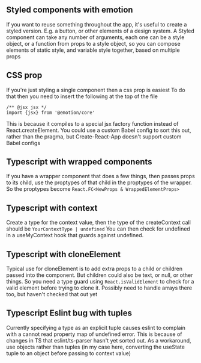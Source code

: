 ## Styled components with emotion

If you want to reuse something throughout the app, it's useful to create a
styled version. E.g. a button, or other elements of a design system. A Styled
component can take any number of arguments, each one can be a style object, or a
function from props to a style object, so you can compose elements of static
style, and variable style together, based on multiple props

## CSS prop

If you're just styling a single component then a css prop is easiest To do that
then you need to insert the following at the top of the file

```
/** @jsx jsx */
import {jsx} from '@emotion/core'
```

This is because it compiles to a special jsx factory function instead of
React.createElement. You could use a custom Babel config to sort this out,
rather than the pragma, but Create-React-App doesn't support custom Babel
configs

## Typescript with wrapped components

If you have a wrapper component that does a few things, then passes props to its child, use the proptypes of that child in the proptypes of the wrapper. So the proptypes become `React.FC<NewProps & WrappedElementProps>`

## Typescript with context

Create a type for the context value, then the type of the createContext call should be `YourContextType | undefined` You can then check for undefined in a useMyContext hook that guards against undefined.

## Typescript with cloneElement

Typical use for cloneElement is to add extra props to a child or children passed into the component. But children could also be text, or null, or other things. So you need a type guard using `React.isValidElement` to check for a valid element before trying to clone it. Possibly need to handle arrays there too, but haven't checked that out yet

## Typescript Eslint bug with tuples

Currently specifying a type as an explicit tuple causes eslint to complain with a cannot read property map of undefined error. This is because of changes in TS that eslint/ts-parser hasn't yet sorted out. As a workaround, use objects rather than tuples (in my case here, converting the useState tuple to an object before passing to context value)
